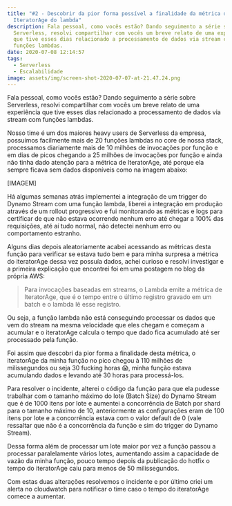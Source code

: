 ```yaml
---
title: "#2 - Descobrir da pior forma possível a finalidade da métrica de
  IteratorAge do lambda"
description: Fala pessoal, como vocês estão? Dando seguimento a série sobre
  Serverless, resolvi compartilhar com vocês um breve relato de uma experiência
  que tive esses dias relacionado a processamento de dados via stream com
  funções lambdas.
date: 2020-07-08 12:14:57
tags:
  - Serverless
  - Escalabilidade
image: assets/img/screen-shot-2020-07-07-at-21.47.24.png
---
```

Fala pessoal, como vocês estão? Dando seguimento a série sobre Serverless, resolvi compartilhar com vocês um breve relato de uma experiência que tive esses dias relacionado a processamento de dados via stream com funções lambdas.

Nosso time é um dos maiores heavy users de Serverless da empresa, possuímos facilmente mais de 20 funções lambdas no core de nossa stack, processamos diariamente mais de 10 milhões de invocações por função e em dias de picos chegando a 25 milhões de invocações por função e ainda não tinha dado atenção para a métrica de IteratorAge, até porque ela sempre ficava sem dados disponíveis como na imagem abaixo:

[IMAGEM]

Há algumas semanas atrás implementei a integração de um trigger do Dynamo Stream com uma função lambda, liberei a integração em produção através de um rollout progressivo e fui monitorando as métricas e logs para certificar de que não estava ocorrendo nenhum erro até chegar a 100% das requisições, até aí tudo normal, não detectei nenhum erro ou comportamento estranho.

Alguns dias depois aleatoriamente acabei acessando as métricas desta função para verificar se estava tudo bem e para minha surpresa a métrica do iteratorAge dessa vez possuía dados, achei curioso e resolvi investigar e a primeira explicação que encontrei foi em uma postagem no blog da própria AWS: 

> Para invocações baseadas em streams, o Lambda emite a métrica de IteratorAge, que é o tempo entre o último registro gravado em um batch e o lambda lê esse registro.

Ou seja, a função lambda não está conseguindo processar os dados que  vem do stream na mesma velocidade que eles chegam e começam a acumular e o iteratorAge calcula o tempo que dado fica acumulado até ser processado pela função.

Foi assim que descobri da pior forma a finalidade desta métrica, o iteratorAge da minha função no pico chegou à 110 milhões de milissegundos ou seja 30 fucking horas :scream:, minha função estava acumulando dados e levando até 30 horas para processá-los.

Para resolver o incidente, alterei o código da função para que ela pudesse trabalhar com o tamanho máximo do lote (Batch Size) do Dynamo Stream que é de 1000 itens por lote e aumentei a concorrência de Batch por shard para o tamanho máximo de 10, anteriormente as configurações eram de  100 itens por lote e a concorrência estava com o valor default de  0 (vale ressaltar que não é a concorrência da função e sim do trigger do Dynamo Stream).

Dessa forma além de processar um lote maior por vez a função passou a processar paralelamente vários lotes, aumentando assim a capacidade de vazão da minha função, pouco tempo depois da publicação do hotfix o tempo do iteratorAge caiu para menos de 50 milissegundos.

Com estas duas alterações resolvemos o incidente e por último criei um alerta no cloudwatch para notificar o time caso o tempo do iteratorAge comece a aumentar.
